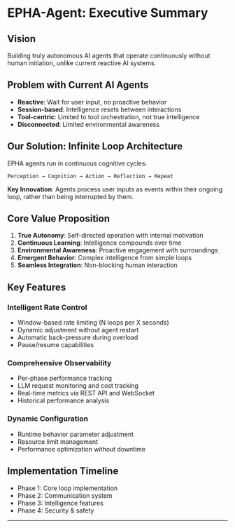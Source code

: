# EPHA-Agent: Executive Summary

## Vision

Building truly autonomous AI agents that operate continuously without human initiation, unlike current reactive AI systems.

## Problem with Current AI Agents

- **Reactive**: Wait for user input, no proactive behavior
- **Session-based**: Intelligence resets between interactions
- **Tool-centric**: Limited to tool orchestration, not true intelligence
- **Disconnected**: Limited environmental awareness

## Our Solution: Infinite Loop Architecture

EPHA agents run in continuous cognitive cycles:
```
Perception → Cognition → Action → Reflection → Repeat
```

**Key Innovation**: Agents process user inputs as events within their ongoing loop, rather than being interrupted by them.

## Core Value Proposition

1. **True Autonomy**: Self-directed operation with internal motivation
2. **Continuous Learning**: Intelligence compounds over time
3. **Environmental Awareness**: Proactive engagement with surroundings
4. **Emergent Behavior**: Complex intelligence from simple loops
5. **Seamless Integration**: Non-blocking human interaction

## Key Features

### Intelligent Rate Control
- Window-based rate limiting (N loops per X seconds)
- Dynamic adjustment without agent restart
- Automatic back-pressure during overload
- Pause/resume capabilities

### Comprehensive Observability
- Per-phase performance tracking
- LLM request monitoring and cost tracking
- Real-time metrics via REST API and WebSocket
- Historical performance analysis

### Dynamic Configuration
- Runtime behavior parameter adjustment
- Resource limit management
- Performance optimization without downtime

## Implementation Timeline
- Phase 1: Core loop implementation
- Phase 2: Communication system
- Phase 3: Intelligence features
- Phase 4: Security & safety

---